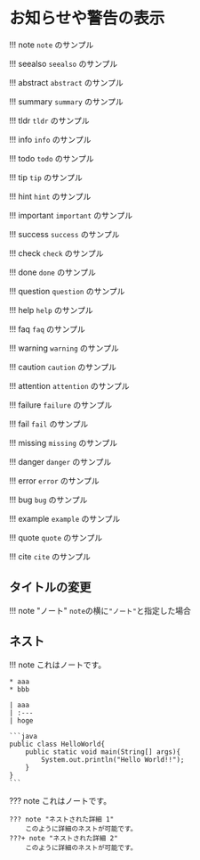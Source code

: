 # お知らせや警告の表示

!!! note
    `note` のサンプル

!!! seealso
    `seealso` のサンプル

!!! abstract
    `abstract` のサンプル

!!! summary
    `summary` のサンプル

!!! tldr
    `tldr` のサンプル

!!! info
    `info` のサンプル

!!! todo
    `todo` のサンプル

!!! tip
    `tip` のサンプル

!!! hint
    `hint` のサンプル

!!! important
    `important` のサンプル

!!! success
    `success` のサンプル

!!! check
    `check` のサンプル

!!! done
    `done` のサンプル

!!! question
    `question` のサンプル

!!! help
    `help` のサンプル

!!! faq
    `faq` のサンプル

!!! warning
    `warning` のサンプル

!!! caution
    `caution` のサンプル

!!! attention
    `attention` のサンプル

!!! failure
    `failure` のサンプル

!!! fail
    `fail` のサンプル

!!! missing
    `missing` のサンプル

!!! danger
    `danger` のサンプル

!!! error
    `error` のサンプル

!!! bug
    `bug` のサンプル

!!! example
    `example` のサンプル

!!! quote
    `quote` のサンプル

!!! cite
    `cite` のサンプル


## タイトルの変更

!!! note "ノート"
    `note`の横に`"ノート"`と指定した場合


## ネスト


!!! note
    これはノートです。
    
    * aaa
    * bbb

    | aaa
    | :---
    | hoge
    
    ```java
    public class HelloWorld{
        public static void main(String[] args){
            System.out.println("Hello World!!");
        }
    }
    ```

??? note
    これはノートです。

    ??? note "ネストされた詳細 1"
        このように詳細のネストが可能です。
    ???+ note "ネストされた詳細 2"
        このように詳細のネストが可能です。

